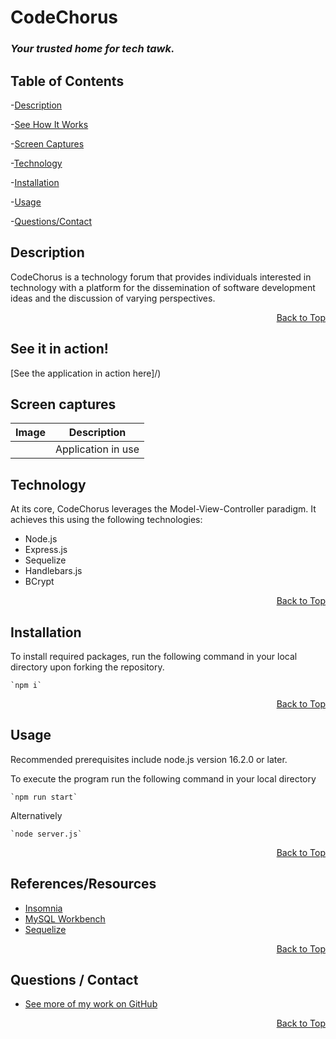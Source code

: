  <h1 id="project-title">CodeChorus</h1>
 <h3 style="font-style:italic">Your trusted home for tech tawk.</h3>
 
<!-- ![GitHub license](https://img.shields.io/badge/license-MIT-blue.svg) -->

<h2 id="table-contents">Table of Contents</h2>

-[Description](#project-desc)

-[See How It Works](#project-tech)

-[Screen Captures](#project-captures)

-[Technology](#project-tech)

-[Installation](#project-inst)

-[Usage](#project-usage)

-[Questions/Contact](#project-contact)

<!-- -[References](#project-ref) -->

<h2 id="project-desc">Description</h2>

CodeChorus is a technology forum that provides individuals interested in technology with a platform for the dissemination of software development ideas and the discussion of varying perspectives.  

<p style='text-align: right;'><a href="#project-title">Back to Top</a></p>

<h2 id="project-live">See it in action!</h2>

[See the application in action here]/)

<h2 id="project-captures">Screen captures</h2>

| Image | Description |
| --- | ----------- |
|  ![]() | Application in use |


<h2 id="project-tech">Technology</h2>

At its core, CodeChorus leverages the Model-View-Controller paradigm. It achieves this using the following technologies:

- Node.js
- Express.js
- Sequelize
- Handlebars.js
- BCrypt


<p style='text-align: right;'><a href="#project-title">Back to Top</a></p>

<h2 id="project-inst">Installation</h2>

To install required packages, run the following command in your local directory upon forking the repository.

    `npm i`

<p style='text-align: right;'><a href="#project-title">Back to Top</a></p>

<h2 id="project-usage">Usage</h2>
Recommended prerequisites include node.js version 16.2.0 or later. 

To execute the program run the following command in your local directory

    `npm run start`

Alternatively
    
    `node server.js`

<p style='text-align: right;'><a href="#project-title">Back to Top</a></p>

<h2 id="project-ref">References/Resources</h2> 

- [Insomnia](https://insomnia.rest/download)
- [MySQL Workbench](https://www.mysql.com/products/workbench/)
- [Sequelize](https://sequelize.org/docs/v6/category/core-concepts/)


<p style='text-align: right;'><a href="#project-title">Back to Top</a></p>

<h2 id="project-contact">Questions / Contact</h2>

- [See more of my work on GitHub](https://github.com/mcjbyday) 

<p style='text-align: right;'><a href="#project-title">Back to Top</a></p>




